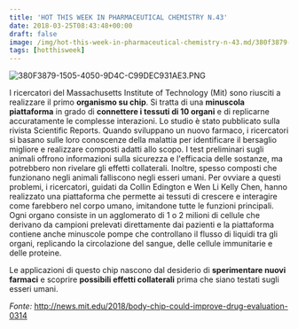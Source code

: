 ```yaml
---
title: 'HOT THIS WEEK IN PHARMACEUTICAL CHEMISTRY N.43'
date: 2018-03-25T08:43:48+00:00
draft: false
image: /img/hot-this-week-in-pharmaceutical-chemistry-n-43.md/380f3879-1505-4050-9d4c-c99dec931ae3.png
tags: [hotthisweek]
---
```


![380F3879-1505-4050-9D4C-C99DEC931AE3.PNG](/img/hot-this-week-in-pharmaceutical-chemistry-n-43.md/380f3879-1505-4050-9d4c-c99dec931ae3.png)

I ricercatori del Massachusetts Institute of Technology (Mit) sono riusciti a realizzare il primo **organismo su chip**. Si tratta di una **minuscola piattaforma** in grado di **connettere i tessuti di 10 organi** e di replicarne accuratamente le complesse interazioni. Lo studio è stato pubblicato sulla rivista Scientific Reports. Quando sviluppano un nuovo farmaco, i ricercatori si basano sulle loro conoscenze della malattia per identificare il bersaglio migliore e realizzare composti adatti allo scopo. I test preliminari sugli animali offrono informazioni sulla sicurezza e l'efficacia delle sostanze, ma potrebbero non rivelare gli effetti collaterali. Inoltre, spesso composti che funzionano negli animali falliscono negli esseri umani. Per ovviare a questi problemi, i ricercatori, guidati da Collin Edington e Wen Li Kelly Chen, hanno realizzato una piattaforma che permette ai tessuti di crescere e interagire come farebbero nel corpo umano, imitandone tutte le funzioni principali. Ogni organo consiste in un agglomerato di 1 o 2 milioni di cellule che derivano da campioni prelevati direttamente dai pazienti e la piattaforma contiene anche minuscole pompe che controllano il flusso di liquidi tra gli organi, replicando la circolazione del sangue, delle cellule immunitarie e delle proteine.

Le applicazioni di questo chip nascono dal desiderio di **sperimentare nuovi farmaci** e scoprire **possibili effetti collaterali** prima che siano testati sugli esseri umani.

_Fonte:_ http://news.mit.edu/2018/body-chip-could-improve-drug-evaluation-0314